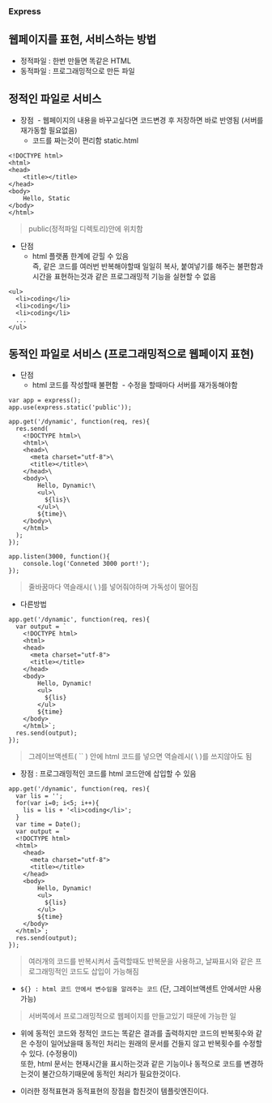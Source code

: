 ### Express

## 웹페이지를 표현, 서비스하는 방법
- 정적파일 : 한번 만들면 똑같은 HTML
- 동적파일 : 프로그래밍적으로 만든 파일


## 정적인 파일로 서비스
- 장점
  - 웹페이지의 내용을 바꾸고싶다면 코드변경 후 저장하면 바로 반영됨 (서버를 재가동할 필요없음)
  - 코드를 짜는것이 편리함
static.html
```
<!DOCTYPE html>
<html>
<head>
	<title></title>
</head>
<body>
	Hello, Static
</body>
</html>
```
> public(정적파일 디렉토리)안에 위치함

- 단점
	- html 플랫폼 한계에 갇힐 수 있음<br/>즉, 같은 코드를 여러번 반복해야할때 일일히 복사, 붙여넣기를 해주는 불편함과 시간을 표현하는것과 같은 프로그래밍적 기능을 실현할 수 없음
```
<ul>
  <li>coding</li>
  <li>coding</li>
  <li>coding</li>
  ...
</ul>
```


## 동적인 파일로 서비스 (프로그래밍적으로 웹페이지 표현)
- 단점
  - html 코드를 작성할때 불편함
  - 수정을 할때마다 서버를 재가동해야함
```
var app = express();
app.use(express.static('public'));

app.get('/dynamic', function(req, res){
  res.send(
    <!DOCTYPE html>\
    <html>\
    <head>\
      <meta charset="utf-8">\
      <title></title>\
    </head>\
    <body>\
        Hello, Dynamic!\
        <ul>\
          ${lis}\
        </ul>\
        ${time}\
    </body>\
    </html>
  );
});

app.listen(3000, function(){
    console.log('Conneted 3000 port!');
});
```
> 줄바꿈마다 역슬래시( \\ )를 넣어줘야하며 가독성이 떨어짐

- 다른방법
```
app.get('/dynamic', function(req, res){
  var output = `
    <!DOCTYPE html>
    <html>
    <head>
      <meta charset="utf-8">
      <title></title>
    </head>
    <body>
        Hello, Dynamic!
        <ul>
          ${lis}
        </ul>
        ${time}
    </body>
    </html>`;
  res.send(output);
});
```
> 그레이브액센트( `` ) 안에 html 코드를 넣으면 역슬레시( \\ )를 쓰지않아도 됨

- 장점 : 프로그래밍적인 코드를 html 코드안에 삽입할 수 있음
```
app.get('/dynamic', function(req, res){
  var lis = '';
  for(var i=0; i<5; i++){
    lis = lis + '<li>coding</li>';
  }
  var time = Date();
  var output = `
  <!DOCTYPE html>
  <html>
    <head>
      <meta charset="utf-8">
      <title></title>
    </head>
    <body>
        Hello, Dynamic!
        <ul>
          ${lis}
        </ul>
        ${time}
    </body>
  </html>`;
  res.send(output);
});
```
> 여러개의 코드를 반복시켜서 출력할때도 반복문을 사용하고, 날짜표시와 같은 프로그래밍적인 코드도 삽입이 가능해짐

- `${} : html 코드 안에서 변수임을 알려주는 코드` (단, 그레이브액센트 안에서만 사용가능)

> 서버쪽에서 프로그래밍적으로 웹페이지를 만들고있기 때문에 가능한 일

- 위에 동적인 코드와 정적인 코드는 똑같은 결과를 출력하지만 코드의 반복횟수와 같은 수정이 일어났을때 동적인 처리는 원래의 문서를 건들지 않고 반복횟수를 수정할 수 있다. (수정용이)<br/>또한, html 문서는 현재시간을 표시하는것과 같은 기능이나 동적으로 코드를 변경하는것이 불간으하기때문에 동적인 처리가 필요한것이다.

- 이러한 정적표현과 동적표현의 장점을 합친것이 템플릿엔진이다.
